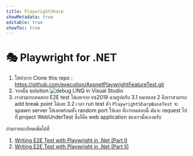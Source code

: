 ```yaml
---
title: PlaywrightSharp
showMetadata: true
editable: true
showToc: true
---
```


# 🎭 Playwright for .NET

1. ให้ทำการ Clone this repo : https://github.com/execution/AspnetPlaywrightFeatureTest.git
2. จากนั้น solution ![debug LINQ in Visual Studio](images/playwright-sharp-solution.png)
3. เราสามารถทดสอบ E2E test ได้เลยจาก vs2019 ตามรูปครับ 
    3.1 หมายเลข 2 คือเราสามารถ add break point ได้เลย
    3.2 เวลา run test  ตัว `PlaywrightSharpBaseTest` จะ  spawn server ให้เลยพร้อมทั้ง random port ให้เลย
   ที่การทดสอบนี้ มันจะ request ไปที่  project  WebUnderTest ซึ่งก็คือ web application  ของเรานั้นเองครับ

อ่านรายละเอียดเพิ่มได้ที่ 
1. [Writing E2E Test with Playwright in .Net (Part I)](https://pommatt.medium.com/writing-e2e-test-with-playwright-for-net-d21879b73168)
2. [Writing E2E Test with Playwright in .Net (Part II)](https://pommatt.medium.com/writing-e2e-test-with-playwright-in-net-part-ii-c88c1a50552e)
